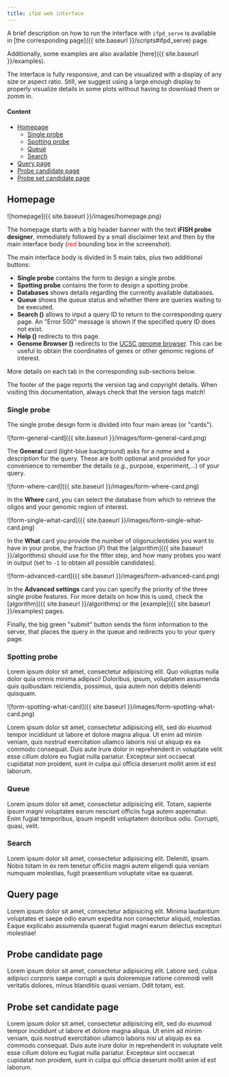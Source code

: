 ```yaml
---
title: ifpd web interface
---
```


A brief description on how to run the interface with `ifpd_serve` is available in [the corresponding page]({{ site.baseurl }}/scripts#ifpd_serve) page. 

Additionally, some examples are also available [here]({{ site.baseurl }}/examples).

The interface is fully responsive, and can be visualized with a display of any size or aspect ratio. Still, we suggest using a large enough display to properly visualize details in some plots without having to download them or zomm in.

#### Content

* [Homepage](#homepage)
    - [Single probe](#single-probe)
    - [Spotting probe](#spotting-probe)
    - [Queue](#queue)
    - [Search](#search)
* [Query page](#query-page)
* [Probe candidate page](#probe-candidate-page)
* [Probe set candidate page](#probe-set-candidate-page)

## Homepage

![homepage]({{ site.baseurl }}/images/homepage.png)

The homepage starts with a big header banner with the text **iFISH probe designer**, immediately followed by a small disclaimer text and then by the main interface body (<span style="color: red;">red</span> bounding box in the screenshot).

<p class="mb-1">The main interface body is divided in 5 main tabs, plus two additional buttons:</p>

* **Single probe** contains the form to design a single probe.
* **Spotting probe** contains the form to design a spotting probe.
* **Databases** shows details regarding the currently available databases.
* **Queue** shows the queue status and whether there are queries waiting to be executed.
* **Search (<span class="fas fa-search"></span>)** allows to input a query ID to return to the corresponding query page. An "Error 500" message is shown if the specified query ID does not exist.
* **Help (<span class="fas fa-info-circle"></span>)** redirects to this page.
* **Genome Browser (<span class="fas fa-dna"></span>)** redirects to the [UCSC genome browser](http://genome.ucsc.edu/cgi-bin/hgTracks). This can be useful to obtain the coordinates of genes or other genomic regions of interest.

More details on each tab in the corresponding sub-sections below.

The footer of the page reports the version tag and copyright details. When visiting this documentation, always check that the version tags match!

### Single probe

The single probe design form is divided into four main areas (or "cards").

![form-general-card]({{ site.baseurl }}/images/form-general-card.png)

The **General** card (light-blue background) asks for a *name* and a *description* for the query. These are both optional and provided for your convenience to remember the details (*e.g.*, purpose, experiment,...) of your query.

![form-where-card]({{ site.baseurl }}/images/form-where-card.png)

In the **Where** card, you can select the database from which to retrieve the oligos and your genomic region of interest.

![form-single-what-card]({{ site.baseurl }}/images/form-single-what-card.png)

In the **What** card you provide the number of oligonucleotides you want to have in your probe, the fraction (*F*) that the [algorithm]({{ site.baseurl }}/algorithms) should use for the filter step, and how many probes you want in output (set to `-1` to obtain all possible candidates).

![form-advanced-card]({{ site.baseurl }}/images/form-advanced-card.png)

In the **Advanced settings** card you can specify the priority of the three single probe features. For more details on how this is used, check the [algorithm]({{ site.baseurl }}/algorithms) or the [example]({{ site.baseurl }}/examples) pages.

Finally, the big <span class="text-success">green</span> "submit" button sends the form information to the server, that places the query in the queue and redirects you to your query page.

### Spotting probe

Lorem ipsum dolor sit amet, consectetur adipisicing elit. Quo voluptas nulla dolor quia omnis minima adipisci! Doloribus, ipsum, voluptatem assumenda quis quibusdam reiciendis, possimus, quia autem non debitis deleniti quisquam.

![form-spotting-what-card]({{ site.baseurl }}/images/form-spotting-what-card.png)

Lorem ipsum dolor sit amet, consectetur adipisicing elit, sed do eiusmod
tempor incididunt ut labore et dolore magna aliqua. Ut enim ad minim veniam,
quis nostrud exercitation ullamco laboris nisi ut aliquip ex ea commodo
consequat. Duis aute irure dolor in reprehenderit in voluptate velit esse
cillum dolore eu fugiat nulla pariatur. Excepteur sint occaecat cupidatat non
proident, sunt in culpa qui officia deserunt mollit anim id est laborum.

### Queue

Lorem ipsum dolor sit amet, consectetur adipisicing elit. Totam, sapiente ipsum magni voluptates earum nesciunt officiis fuga autem aspernatur. Enim fugiat temporibus, ipsum impedit voluptatem doloribus odio. Corrupti, quasi, velit.

### Search

Lorem ipsum dolor sit amet, consectetur adipisicing elit. Deleniti, ipsam. Nobis totam in ex rem tenetur officiis magni autem eligendi quia veniam numquam molestias, fugit praesentium voluptate vitae ea quaerat.

## Query page

Lorem ipsum dolor sit amet, consectetur adipisicing elit. Minima laudantium voluptates et saepe odio earum expedita non consectetur aliquid, molestias. Eaque explicabo assumenda quaerat fugiat magni earum delectus excepturi molestiae!

## Probe candidate page

Lorem ipsum dolor sit amet, consectetur adipisicing elit. Labore sed, culpa adipisci corporis saepe corrupti a quis doloremque ratione commodi velit veritatis dolores, minus blanditiis quasi veniam. Odit totam, est.

## Probe set candidate page

Lorem ipsum dolor sit amet, consectetur adipisicing elit, sed do eiusmod
tempor incididunt ut labore et dolore magna aliqua. Ut enim ad minim veniam,
quis nostrud exercitation ullamco laboris nisi ut aliquip ex ea commodo
consequat. Duis aute irure dolor in reprehenderit in voluptate velit esse
cillum dolore eu fugiat nulla pariatur. Excepteur sint occaecat cupidatat non
proident, sunt in culpa qui officia deserunt mollit anim id est laborum.